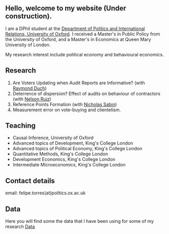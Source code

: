 ## Hello, welcome to my website (Under construction).

I am a DPhil student at the [Department of Politics and International Relations, University of Oxford](https://www.politics.ox.ac.uk/). 
I received a Master's in Public Policy from the University of Oxford, and a Master's in Economics at Queen Mary University of London.

My research interest include political economy and behavioural economics. 


## Research

1. Are Voters Updating when Audit Reports are Informative? (with [Raymond Duch](https://www.raymondduch.com/))
2. Deterrence of dispersion?  Effect of audits on behaviour of contractors (with [Nelson Ruiz](https://www.politics.ox.ac.uk/academic-staff/nelson-ruiz-guarin.html))
3. Reference Points Formation (with [Nicholas Sabin](https://www.cabdyn.ox.ac.uk/people_pages/complexity_people_sabin.asp))
4. Measurement error on vote-buying and clientelism.

## Teaching
- Causal Inference, University of Oxford
- Advanced topics of Development, King's College London
- Advanced topics of Political Economy, King's College London
- Quantitative Methods, King's College London 
- Development Economics, King's College London
- Intermediate Microeconomics, King's College London


## Contact details

email: felipe.torres(at)politics.ox.ac.uk

## Data 

Here you will find some the data that I have been using for some of my research
[Data](https://github.com/ftraposo)
